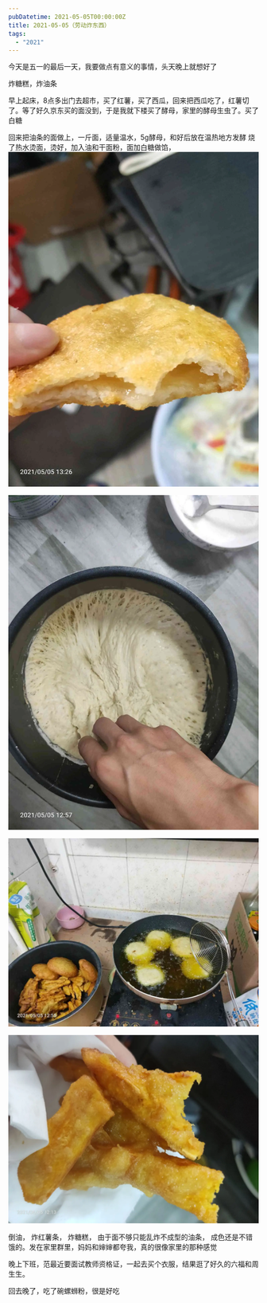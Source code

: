 ```yaml
---
pubDatetime: 2021-05-05T00:00:00Z
title: 2021-05-05（劳动炸东西）
tags:
  - "2021"
---
```


今天是五一的最后一天，我要做点有意义的事情，头天晚上就想好了

炸糖糕，炸油条

早上起床，8点多出门去超市，买了红薯，买了西瓜，回来把西瓜吃了，红薯切了。等了好久京东买的面没到，于是我就下楼买了酵母，家里的酵母生虫了。买了白糖

回来把油条的面做上，一斤面，适量温水，5g酵母，和好后放在温热地方发酵
烧了热水烫面，烫好，加入油和干面粉，面加白糖做馅，
![](../../img/6904315-23b219eec8b53457.png)

![](../../img/6904315-eb1952027bb1bcd7.png)

![](../../img/6904315-bf6830c2395b3b70.png)

![](../../img/6904315-dc1f50a14243f3d5.jpg)

倒油， 炸红薯条， 炸糖糕， 由于面不够只能乱炸不成型的油条， 成色还是不错饿的。发在家里群里，妈妈和婶婶都夸我，真的很像家里的那种感觉

晚上下班，范最近要面试教师资格证，一起去买个衣服，结果逛了好久的六福和周生生。

回去晚了，吃了碗螺蛳粉，很是好吃
